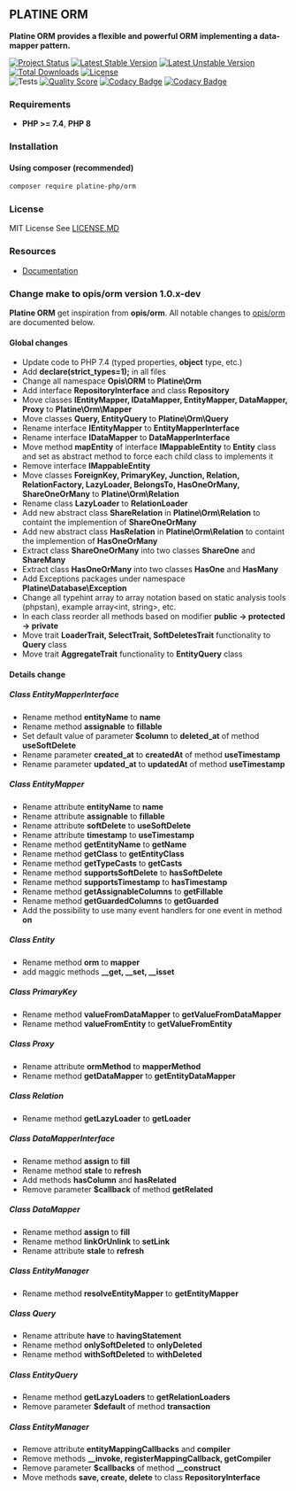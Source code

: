 ## PLATINE ORM
**Platine ORM provides a flexible and powerful ORM implementing a data-mapper pattern.**

[![Project Status](http://opensource.box.com/badges/active.svg)](http://opensource.box.com/badges)
[![Latest Stable Version](https://poser.pugx.org/platine-php/orm/v)](https://packagist.org/packages/platine-php/orm)
[![Latest Unstable Version](https://poser.pugx.org/platine-php/orm/v/unstable)](https://packagist.org/packages/platine-php/orm)
[![Total Downloads](https://poser.pugx.org/platine-php/orm/downloads)](https://packagist.org/packages/platine-php/orm)
[![License](https://poser.pugx.org/platine-php/orm/license)](https://packagist.org/packages/platine-php/orm)  
![Tests](https://github.com/platine-php/orm/actions/workflows/ci.yml/badge.svg)
[![Quality Score](https://img.shields.io/scrutinizer/g/platine-php/orm.svg?style=flat-square)](https://scrutinizer-ci.com/g/platine-php/orm)
[![Codacy Badge](https://app.codacy.com/project/badge/Grade/852e352455644c8abd8209f2036eaab2)](https://app.codacy.com/gh/platine-php/orm/dashboard?utm_source=gh&utm_medium=referral&utm_content=&utm_campaign=Badge_grade)
[![Codacy Badge](https://app.codacy.com/project/badge/Coverage/852e352455644c8abd8209f2036eaab2)](https://app.codacy.com/gh/platine-php/orm/dashboard?utm_source=gh&utm_medium=referral&utm_content=&utm_campaign=Badge_coverage)

### Requirements 
- **PHP >= 7.4**, **PHP 8** 

### Installation
#### Using composer (recommended)
```bash
composer require platine-php/orm
```

### License
MIT License See [LICENSE.MD](LICENSE.MD)

### Resources
- [Documentation](https://docs.platine-php.com/packages/orm)

### Change make to opis/orm version 1.0.x-dev
**Platine ORM** get inspiration from **opis/orm**. 
All notable changes to [opis/orm](https://github.com/opis/orm) are documented below.

#### Global changes

- Update code to PHP 7.4 (typed properties, **object** type, etc.)
- Add **declare(strict_types=1);** in all files
- Change all namespace **Opis\ORM** to **Platine\Orm**
- Add interface **RepositoryInterface** and class **Repository**
- Move classes **IEntityMapper, IDataMapper, EntityMapper, DataMapper, Proxy** to **Platine\Orm\Mapper**
- Move classes **Query, EntityQuery** to **Platine\Orm\Query**
- Rename interface **IEntityMapper** to **EntityMapperInterface**
- Rename interface **IDataMapper** to **DataMapperInterface**
- Move method **mapEntity** of interface **IMappableEntity** to **Entity** class and set as abstract method to force each child class to implements it
- Remove interface **IMappableEntity**
- Move classes **ForeignKey, PrimaryKey, Junction, Relation, RelationFactory, LazyLoader, BelongsTo, HasOneOrMany, ShareOneOrMany** to **Platine\Orm\Relation**
- Rename class **LazyLoader** to **RelationLoader**
- Add new abstract class **ShareRelation** in **Platine\Orm\Relation** to containt the implemention of **ShareOneOrMany**
- Add new abstract class **HasRelation** in **Platine\Orm\Relation** to containt the implemention of **HasOneOrMany**
- Extract class **ShareOneOrMany** into two classes **ShareOne** and **ShareMany**
- Extract class **HasOneOrMany** into two classes **HasOne** and **HasMany**
- Add Exceptions packages under namespace **Platine\Database\Exception**
- Change all typehint array to array notation based on static analysis tools (phpstan), example array<int, string>, etc.
- In each class reorder all methods based on modifier **public -> protected -> private**
- Move trait **LoaderTrait, SelectTrait, SoftDeletesTrait** functionality to **Query** class
- Move trait **AggregateTrait** functionality to **EntityQuery** class

#### Details change

##### Class EntityMapperInterface
- Rename method **entityName** to **name**
- Rename method **assignable** to **fillable**
- Set default value of parameter **$column** to **deleted_at** of method **useSoftDelete**
- Rename parameter **created_at** to **createdAt** of method **useTimestamp**
- Rename parameter **updated_at** to **updatedAt** of method **useTimestamp**

##### Class EntityMapper
- Rename attribute **entityName** to **name**
- Rename attribute **assignable** to **fillable**
- Rename attribute **softDelete** to **useSoftDelete**
- Rename attribute **timestamp** to **useTimestamp**
- Rename method **getEntityName** to **getName**
- Rename method **getClass** to **getEntityClass**
- Rename method **getTypeCasts** to **getCasts**
- Rename method **supportsSoftDelete** to **hasSoftDelete**
- Rename method **supportsTimestamp** to **hasTimestamp**
- Rename method **getAssignableColumns** to **getFillable**
- Rename method **getGuardedColumns** to **getGuarded**
- Add the possibility to use many event handlers for one event in method **on**


##### Class Entity
- Rename method **orm** to **mapper**
- add maggic methods **__get, __set, __isset**


##### Class PrimaryKey
- Rename method **valueFromDataMapper** to **getValueFromDataMapper**
- Rename method **valueFromEntity** to **getValueFromEntity**

##### Class Proxy
- Rename attribute **ormMethod** to **mapperMethod**
- Rename method **getDataMapper** to **getEntityDataMapper**


##### Class Relation
- Rename method **getLazyLoader** to **getLoader**

##### Class DataMapperInterface
- Rename method **assign** to **fill**
- Rename method **stale** to **refresh**
- Add methods **hasColumn** and **hasRelated**
- Remove parameter **$callback** of method **getRelated**

##### Class DataMapper
- Rename method **assign** to **fill**
- Rename method **linkOrUnlink** to **setLink**
- Rename attribute **stale** to **refresh**

##### Class EntityManager
- Rename method **resolveEntityMapper** to **getEntityMapper**

##### Class Query
- Rename attribute **have** to **havingStatement**
- Rename method **onlySoftDeleted** to **onlyDeleted**
- Rename method **withSoftDeleted** to **withDeleted**

##### Class EntityQuery
- Rename method **getLazyLoaders** to **getRelationLoaders**
- Remove parameter **$default** of method **transaction**

##### Class EntityManager
- Remove attribute **entityMappingCallbacks** and **compiler**
- Remove methods **__invoke, registerMappingCallback, getCompiler**
- Remove parameter **$callbacks** of method **__construct**
- Move methods **save, create, delete** to class **RepositoryInterface**